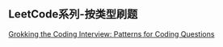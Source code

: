 ## LeetCode系列-按类型刷题
[Grokking the Coding Interview: Patterns for Coding Questions](https://www.educative.io/courses/grokking-the-coding-interview?aff=K7qB)
 
